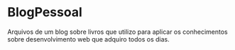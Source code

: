# BlogPessoal

Arquivos de um blog sobre livros que utilizo para aplicar os conhecimentos sobre desenvolvimento web que adquiro todos os dias. 
